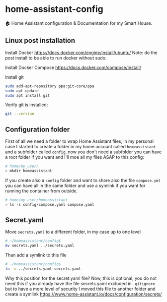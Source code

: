 # home-assistant-config

🏠 Home Assistant configuration &amp; Documentation for my Smart House.

## Linux post installation

Install Docker
https://docs.docker.com/engine/install/ubuntu/
Note: do the post install to be able to run docker without sudo.

Install Docker Compose
https://docs.docker.com/compose/install/

Install git
```bash
sudo add-apt-repository ppa:git-core/ppa
sudo apt update
sudo apt install git
```

Verify git is installed:
```bash
git --version
```

## Configuration folder
First of all we need a folder to wrap Home Assistant files, in my personal case I started to create a folder in my home account called `homeassistant` and a subfolder called `config`, now you don't need a subfolder you can have a root folder if you want and I'll moe all my files ASAP to this config:

```bash
# home/my_user/
> mkdir homeassistant
```

If you create also a `config` folder and want to share also the file `compose.yml` you can have all in the same folder and use a symlink if you want for running the container from outside.


```bash
# home/my_user/homeassistant
> ls -s config/compose.yaml compose.yaml
```

## Secret.yaml

Move `secrets.yaml` to a different folder, in my case up to one level

```bash
# ~/homeassistant/config$
mv secrets.yaml ../secrets.yaml
```

Than add a symlink to this file

```bash
# ~/homeassistant/config$
ln -s ../secrets.yaml secrets.yaml
```

Why this position for the secret.yaml file?
Now, this is optional, you do not need this if you already have the file secrets.yaml excluded in `.gitignore` but to have a more level of security I moved this file to another folder and create a symlink https://www.home-assistant.io/docs/configuration/secrets/


